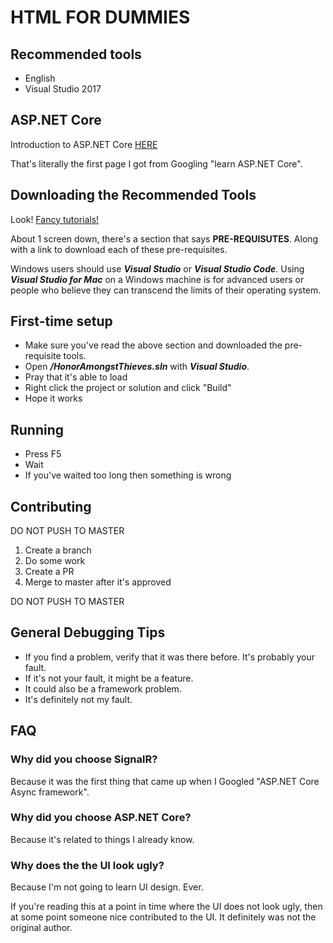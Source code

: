 # HTML FOR DUMMIES

## Recommended tools
* English
* Visual Studio 2017

## ASP.NET Core
Introduction to ASP.NET Core [HERE](https://docs.microsoft.com/en-us/aspnet/core/getting-started/?view=aspnetcore-2.2&tabs=windows)

That's literally the first page I got from Googling "learn ASP.NET Core".

## Downloading the Recommended Tools
Look! [Fancy tutorials!](https://docs.microsoft.com/en-us/aspnet/core/tutorials/first-web-api?view=aspnetcore-2.2&tabs=visual-studio)

About 1 screen down, there's a section that says **PRE-REQUISUTES**. Along with a link to download each of these pre-requisites.

Windows users should use ***Visual Studio*** or ***Visual Studio Code***. Using ***Visual Studio for Mac*** on a Windows machine is for advanced users or people who believe they can transcend the limits of their operating system.

## First-time setup
* Make sure you've read the above section and downloaded the pre-requisite tools.
* Open ***/HonorAmongstThieves.sln*** with ***Visual Studio***.
* Pray that it's able to load
* Right click the project or solution and click "Build"
* Hope it works

## Running
* Press F5
* Wait
* If you've waited too long then something is wrong

## Contributing
DO NOT PUSH TO MASTER
1. Create a branch
2. Do some work
3. Create a PR
4. Merge to master after it's approved

DO NOT PUSH TO MASTER

## General Debugging Tips
* If you find a problem, verify that it was there before. It's probably your fault.
* If it's not your fault, it might be a feature.
* It could also be a framework problem.
* It's definitely not my fault.

## FAQ
### Why did you choose SignalR?
Because it was the first thing that came up when I Googled "ASP.NET Core Async framework".


### Why did you choose ASP.NET Core?
Because it's related to things I already know.


### Why does the the UI look ugly?
Because I'm not going to learn UI design. Ever.

If you're reading this at a point in time where the UI does not look ugly, then at some point someone nice contributed to the UI. It definitely was not the original author.
